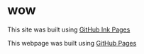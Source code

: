 # wow

This site was built using [GitHub Ink Pages](http://62.182.86.237:25461/movie/Questlive/Questlive/504119.mp4?token=HkNfUUJbRAIXCQNVBgEIVQNbAA4FBQVSVVdQUFELVQBXWQBSCVEFD1YSH0YWEUNTUFRvUVEWDlQDAQVSXB5BRBYERW9YV0QCFwMDXV1XExoTTVlVUBYOUAUCAVdVAVEDVk0VQFhXRAIXAwFXXVUTGhNcSExQRloAX2pQBhNbAFRHWxUSHREJVmpUVgkEC1UUCxsAGhkWXRJDFw4NEF4PHUcDXkRDUhJdFwoRV1VXAA4TFRJbWkFaFUFMFllHZzATSUNSSEVWCEtcX11GX0dcRgUbHBpcR2sTVkZAEQBTDlQXQw0SARFKGlhRSzsGCl9YVFpEUVpaR0MJFwVTRx5BXAoPXkReQTlIXFQRXgsQXVpM)

This webpage was built using [GitHub Pages]()
